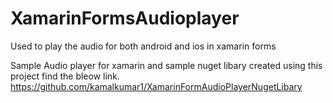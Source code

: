 # XamarinFormsAudioplayer
Used to play the audio for both android and ios in xamarin forms

Sample Audio player for xamarin and sample nuget libary created using this project find the bleow link.
https://github.com/kamalkumar1/XamarinFormAudioPlayerNugetLibary



